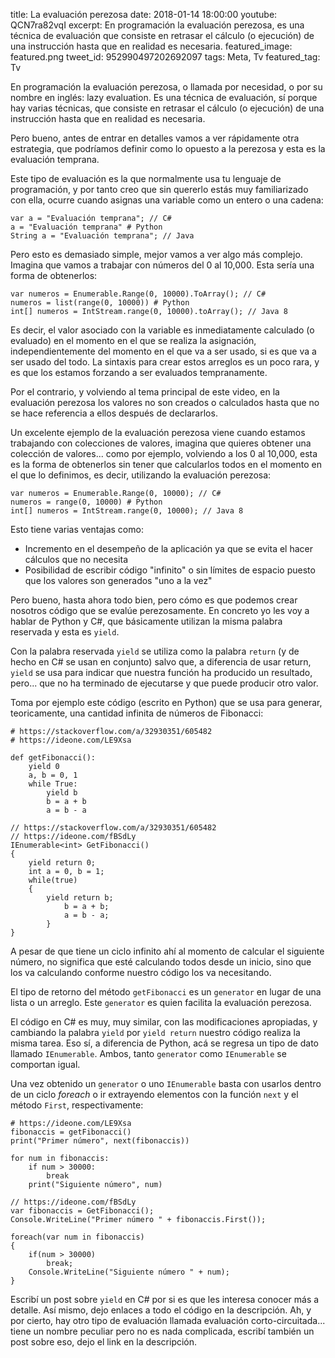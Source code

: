 title: La evaluación perezosa
date: 2018-01-14 18:00:00
youtube: QCN7ra82vqI
excerpt: En programación la evaluación perezosa, es una técnica de evaluación que consiste en retrasar el cálculo (o ejecución) de una instrucción hasta que en realidad es necesaria.
featured_image: featured.png
tweet_id: 952990497202692097
tags: Meta, Tv
featured_tag: Tv

En programación la evaluación perezosa, o llamada por necesidad, o por su nombre en inglés: lazy evaluation. Es una técnica de evaluación, sí porque hay varias técnicas, que consiste en retrasar el cálculo (o ejecución) de una instrucción hasta que en realidad es necesaria.

Pero bueno, antes de entrar en detalles vamos a ver rápidamente otra estrategia, que podríamos definir como lo opuesto a la perezosa y esta es la evaluación temprana.

Este tipo de evaluación es la que normalmente usa tu lenguaje de programación, y por tanto creo que sin quererlo estás muy familiarizado con ella, ocurre cuando asignas una variable como un entero o una cadena:

```
var a = "Evaluación temprana"; // C#
a = "Evaluación temprana" # Python
String a = "Evaluación temprana"; // Java
```

Pero esto es demasiado simple, mejor vamos a ver algo más complejo. Imagina que vamos a trabajar con números del 0 al 10,000. Esta sería una forma de obtenerlos:

```
var numeros = Enumerable.Range(0, 10000).ToArray(); // C#
numeros = list(range(0, 10000)) # Python
int[] numeros = IntStream.range(0, 10000).toArray(); // Java 8
```

Es decir, el valor asociado con la variable es inmediatamente calculado (o evaluado) en el momento en el que se realiza la asignación, independientemente del momento en el que va a ser usado, si es que va a ser usado del todo. La sintaxis para crear estos arreglos es un poco rara, y es que los estamos forzando a ser evaluados tempranamente.

Por el contrario, y volviendo al tema principal de este video, en la evaluación perezosa los valores no son creados o calculados hasta que no se hace referencia a ellos después de declararlos. 

Un excelente ejemplo de la evaluación perezosa viene cuando estamos trabajando con colecciones de valores, imagina que quieres obtener una colección de valores... como por ejemplo, volviendo a los 0 al 10,000, esta es la forma de obtenerlos sin tener que calcularlos todos en el momento en el que lo definimos, es decir, utilizando la evaluación perezosa:  

```
var numeros = Enumerable.Range(0, 10000); // C#
numeros = range(0, 10000) # Python
int[] numeros = IntStream.range(0, 10000); // Java 8
```

Esto tiene varias ventajas como:

 - Incremento en el desempeño de la aplicación ya que se evita el hacer cálculos que no necesita
 - Posibilidad de escribir código "infinito" o sin límites de espacio puesto que los valores son generados "uno a la vez"  

Pero bueno, hasta ahora todo bien, pero cómo es que podemos crear nosotros código que se evalúe perezosamente. En concreto yo les voy a hablar de Python y C#, que básicamente utilizan la misma palabra reservada y esta es `yield`.

Con la palabra reservada `yield` se utiliza como la palabra `return` (y de hecho en C# se usan en conjunto) salvo que, a diferencia de usar return, `yield` se usa para indicar que nuestra función ha producido un resultado, pero... que no ha terminado de ejecutarse y que puede producir otro valor.

Toma por ejemplo este código (escrito en Python) que se usa para generar, teoricamente, una cantidad infinita de números de Fibonacci:

```
# https://stackoverflow.com/a/32930351/605482
# https://ideone.com/LE9Xsa

def getFibonacci():
    yield 0
    a, b = 0, 1
    while True:
        yield b
        b = a + b
        a = b - a
```

```
// https://stackoverflow.com/a/32930351/605482
// https://ideone.com/fBSdLy
IEnumerable<int> GetFibonacci()
{
    yield return 0;
    int a = 0, b = 1;
    while(true)
    {
        yield return b;
		    b = a + b;
		    a = b - a;
	    }
}
```

A pesar de que tiene un ciclo infinito ahí al momento de calcular el siguiente número, no significa que esté calculando todos desde un inicio, sino que los va calculando conforme nuestro código los va necesitando.

El tipo de retorno del método `getFibonacci` es un `generator` en lugar de una lista o un arreglo. Este `generator` es quien facilita la evaluación perezosa.

El código en C# es muy, muy similar, con las modificaciones apropiadas, y cambiando la palabra `yield` por `yield return` nuestro código realiza la misma tarea. Eso sí, a diferencia de Python, acá se regresa un tipo de dato llamado `IEnumerable`. Ambos, tanto `generator` como `IEnumerable` se comportan igual.

Una vez obtenido un `generator` o uno `IEnumerable` basta con usarlos dentro de un ciclo *foreach* o ir extrayendo elementos con la función `next` y el método `First`, respectivamente:

```
# https://ideone.com/LE9Xsa
fibonaccis = getFibonacci()
print("Primer número", next(fibonaccis))

for num in fibonaccis:
    if num > 30000:
        break
    print("Siguiente número", num)
```

```
// https://ideone.com/fBSdLy
var fibonaccis = GetFibonacci();
Console.WriteLine("Primer número " + fibonaccis.First());

foreach(var num in fibonaccis)
{
    if(num > 30000)
        break;
    Console.WriteLine("Siguiente número " + num);
}
```

Escribí un post sobre `yield` en C# por si es que les interesa conocer más a detalle. Así mismo, dejo enlaces a todo el código en la descripción. Ah, y por cierto, hay otro tipo de evaluación  llamada evaluación corto-circuitada... tiene un nombre peculiar pero no es nada complicada, escribí también un post sobre eso, dejo el link en la descripción.

